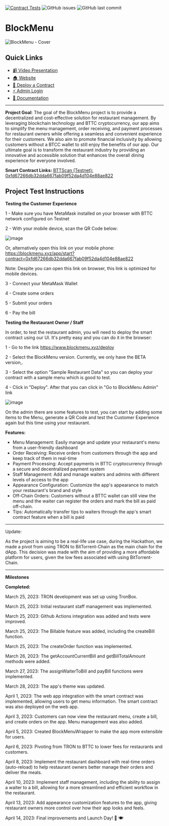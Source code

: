 [![Contract Tests](https://github.com/strandgeek/blockmenu/actions/workflows/contract-test.yml/badge.svg)](https://github.com/strandgeek/blockmenu/actions/workflows/contract-test.yml) ![GitHub issues](https://img.shields.io/github/issues/strandgeek/blockmenu) ![GitHub last commit](https://img.shields.io/github/last-commit/strandgeek/blockmenu)

# BlockMenu

![BlockMenu - Cover](https://user-images.githubusercontent.com/101031495/232161680-cddd0de4-a07b-4d3c-b542-3d8d0b9192e6.png)

## Quick Links
- [📹 Video Presentation](https://youtu.be/lPTJ8-wMcWA)
- [🏠 Website](https://www.blockmenu.xyz)
- [🚀 Deploy a Contract](https://www.blockmenu.xyz/deploy)
- [⚡️ Admin Login](https://www.blockmenu.xyz/admin/auth)
- [📖 Documentation](https://www.blockmenu.xyz)


-----

**Project Goal**:
The goal of the BlockMenu project is to provide a decentralized and cost-effective solution for restaurant management. By leveraging blockchain technology and BTTC cryptocurrency, our app aims to simplify the menu management, order receiving, and payment processes for restaurant owners while offering a seamless and convenient experience for their customers. We also aim to promote financial inclusivity by allowing customers without a BTCC wallet to still enjoy the benefits of our app. Our ultimate goal is to transform the restaurant industry by providing an innovative and accessible solution that enhances the overall dining experience for everyone involved.

**Smart Contract Links:**
[BTTScan (Testnet): 0xfd67266db32dda667fab09f52da4d104e88ae822](https://testnet.bttcscan.com/address/0xfd67266db32dda667fab09f52da4d104e88ae822) 

## Project Test Instructions

**Testing the Customer Experience**

1 - Make sure you have MetaMask installed on your browser with BTTC network configured on Testnet

2 - With your mobile device, scan the QR Code below:

![image](https://user-images.githubusercontent.com/101031495/232162801-e2d48e94-8d5d-4cab-ba3e-b31152def578.png)


Or, alternatively open this link on your mobile phone: https://blockmenu.xyz/app/start?contract=0xfd67266db32dda667fab09f52da4d104e88ae822

Note: Despite you can open this link on browser, this link is optimized for mobile devices.

3 - Connect your MetaMask Wallet

4 - Create some orders

5 - Submit your orders

6 - Pay the bill

**Testing the Restaurant Owner / Staff**

In order, to test the restaurant admin, you will need to deploy the smart contract using our UI. It's pretty easy and you can do it in the browser:

1 - Go to the link https://www.blockmenu.xyz/deploy

2 - Select the BlockMenu version. Currently, we only have the BETA version,.

3 - Select the option "Sample Restaurant Data" so you can deploy your contract with a sample menu which is good to test.

4 - Click in "Deploy". After that you can click in "Go to BlockMenu Admin" link

![image](https://user-images.githubusercontent.com/101031495/232162904-7928cb88-d038-4000-b199-c2aabc83d097.png)

On the admin there are some features to test, you can start by adding some items to the Menu, generate a QR Code and test the Customer Experience again but this time using your restaurant.


**Features:**
* Menu Management: Easily manage and update your restaurant's menu from a user-friendly dashboard
* Order Receiving: Receive orders from customers through the app and keep track of them in real-time
* Payment Processing: Accept payments in BTTC cryptocurrency through a secure and decentralized payment system
* Staff Management: Add and manage waiters and admins with different levels of access to the app
* Appearance Configuration: Customize the app's appearance to match your restaurant's brand and style
* Off-Chain Orders: Customers without a BTTC wallet can still view the menu and the waiter can register the orders and mark the bill as paid off-chain.
* Tips: Automatically transfer tips to waiters through the app's smart contract feature when a bill is paid

-----

Update:

As the project is aiming to be a real-life use case, during the Hackathon, we made a pivot from using TRON to BitTorrent-Chain as the main chain for the dApp. This decision was made with the aim of providing a more affordable platform for users, given the low fees associated with using BitTorrent-Chain.

------

**Milestones**

**Completed:**

March 25, 2023: TRON development was set up using TronBox.

March 25, 2023: Initial restaurant staff management was implemented.

March 25, 2023: Github Actions integration was added and tests were improved.

March 25, 2023: The Billable feature was added, including the createBill function.

March 25, 2023: The createOrder function was implemented.

March 26, 2023: The getAccountCurrentBill and getBillTotalAmount methods were added.

March 27, 2023: The assignWaiterToBill and payBill functions were implemented.

March 28, 2023: The app's theme was updated.

April 1, 2023: The web app integration with the smart contract was implemented, allowing users to get menu information. The smart contract was also deployed on the web app.

April 3, 2023: Customers can now view the restaurant menu, create a bill, and create orders on the app. Menu management was also added.

April 5, 2023: Created BlockMenuWrapper to make the app more extensible for users.

April 6, 2023: Pivoting from TRON to BTTC to lower fees for restaurants and customers.

April 8, 2023: Implement the restaurant dashboard with real-time orders (auto-reload) to help restaurant owners better manage their orders and deliver the meals.

April 10, 2023: Implement staff management, including the ability to assign a waiter to a bill, allowing for a more streamlined and efficient workflow in the restaurant.

April 13, 2023: Add appearance customization features to the app, giving restaurant owners more control over how their app looks and feels.

April 14, 2023: Final improvements and Launch Day! 🚀 🍽
